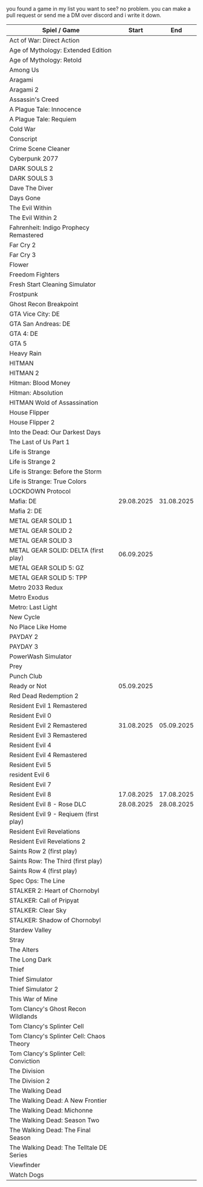you found a game in my list you want to see? no problem. you can make a pull request or send me a DM over discord and i write it down.

| Spiel / Game                             | Start               | End                  |
|------------------------------------------|---------------------|----------------------|
| Act of War: Direct Action                |                     |                      |
| Age of Mythology: Extended Edition       |                     |                      |
| Age of Mythology: Retold                 |                     |                      |
| Among Us                                 |                     |                      |
| Aragami                                  |                     |                      |
| Aragami 2                                |                     |                      |
| Assassin's Creed                         |                     |                      |
| A Plague Tale: Innocence                 |                     |                      |
| A Plague Tale: Requiem                   |                     |                      |
| Cold War                                 |                     |                      |
| Conscript                                |                     |                      |
| Crime Scene Cleaner                      |                     |                      |
| Cyberpunk 2077                           |                     |                      |
| DARK SOULS 2                             |                     |                      |
| DARK SOULS 3                             |                     |                      |
| Dave The Diver                           |                     |                      |
| Days Gone                                |                     |                      |
| The Evil Within                          |                     |                      |
| The Evil Within 2                        |                     |                      |
| Fahrenheit: Indigo Prophecy Remastered   |                     |                      |
| Far Cry 2                                |                     |                      |
| Far Cry 3                                |                     |                      |
| Flower                                   |                     |                      |
| Freedom Fighters                         |                     |                      |
| Fresh Start Cleaning Simulator           |                     |                      |
| Frostpunk                                |                     |                      |
| Ghost Recon Breakpoint                   |                     |                      |
| GTA Vice City: DE                        |                     |                      |
| GTA San Andreas: DE                      |                     |                      |
| GTA 4: DE                                |                     |                      |
| GTA 5                                    |                     |                      |
| Heavy Rain                               |                     |                      |
| HITMAN                                   |                     |                      |
| HITMAN 2                                 |                     |                      |
| Hitman: Blood Money                      |                     |                      |
| Hitman: Absolution                       |                     |                      |
| HITMAN Wold of Assassination             |                     |                      |
| House Flipper                            |                     |                      |
| House Flipper 2                          |                     |                      |
| Into the Dead: Our Darkest Days          |                     |                      |
| The Last of Us Part 1                    |                     |                      |
| Life is Strange                          |                     |                      |
| Life is Strange 2                        |                     |                      |
| Life is Strange: Before the Storm        |                     |                      |
| Life is Strange: True Colors             |                     |                      |
| LOCKDOWN Protocol                        |                     |                      |
| Mafia: DE                                | 29.08.2025          | 31.08.2025           |
| Mafia 2: DE                              |                     |                      |
| METAL GEAR SOLID 1                       |                     |                      |
| METAL GEAR SOLID 2                       |                     |                      |
| METAL GEAR SOLID 3                       |                     |                      |
| METAL GEAR SOLID: DELTA (first play)     | 06.09.2025          |                      |
| METAL GEAR SOLID 5: GZ                   |                     |                      |
| METAL GEAR SOLID 5: TPP                  |                     |                      |
| Metro 2033 Redux                         |                     |                      |
| Metro Exodus                             |                     |                      |
| Metro: Last Light                        |                     |                      |
| New Cycle                                |                     |                      |
| No Place Like Home                       |                     |                      |
| PAYDAY 2                                 |                     |                      |
| PAYDAY 3                                 |                     |                      |
| PowerWash Simulator                      |                     |                      |
| Prey                                     |                     |                      |
| Punch Club                               |                     |                      |
| Ready or Not                             | 05.09.2025          |                      |
| Red Dead Redemption 2                    |                     |                      |
| Resident Evil 1 Remastered               |                     |                      |
| Resident Evil 0                          |                     |                      |
| Resident Evil 2 Remastered               | 31.08.2025          | 05.09.2025           |
| Resident Evil 3 Remastered               |                     |                      |
| Resident Evil 4                          |                     |                      |
| Resident Evil 4 Remastered               |                     |                      |
| Resident Evil 5                          |                     |                      |
| resident Evil 6                          |                     |                      |
| Resident Evil 7                          |                     |                      |
| Resident Evil 8                          | 17.08.2025          | 17.08.2025           |
| Resident Evil 8 - Rose DLC               | 28.08.2025          | 28.08.2025           |
| Resident Evil 9 - Reqiuem (first play)   |                     |                      |
| Resident Evil Revelations                |                     |                      |
| Resident Evil Revelations 2              |                     |                      |
| Saints Row 2 (first play)                |                     |                      |
| Saints Row: The Third (first play)       |                     |                      |
| Saints Row 4 (first play)                |                     |                      |
| Spec Ops: The Line                       |                     |                      |
| STALKER 2: Heart of Chornobyl            |                     |                      |
| STALKER: Call of Pripyat                 |                     |                      |
| STALKER: Clear Sky                       |                     |                      |
| STALKER: Shadow of Chornobyl             |                     |                      |
| Stardew Valley                           |                     |                      |
| Stray                                    |                     |                      |
| The Alters                               |                     |                      |
| The Long Dark                            |                     |                      |
| Thief                                    |                     |                      |
| Thief Simulator                          |                     |                      |
| Thief Simulator 2                        |                     |                      |
| This War of Mine                         |                     |                      |
| Tom Clancy's Ghost Recon Wildlands       |                     |                      |
| Tom Clancy's Splinter Cell               |                     |                      |
| Tom Clancy's Splinter Cell: Chaos Theory |                     |                      |
| Tom Clancy's Splinter Cell: Conviction   |                     |                      |
| The Division                             |                     |                      |
| The Division 2                           |                     |                      |
| The Walking Dead                         |                     |                      |
| The Walking Dead: A New Frontier         |                     |                      |
| The Walking Dead: Michonne               |                     |                      |
| The Walking Dead: Season Two             |                     |                      |
| The Walking Dead: The Final Season       |                     |                      |
| The Walking Dead: The Telltale DE Series |                     |                      |
| Viewfinder                               |                     |                      |
| Watch Dogs                               |                     |                      |
